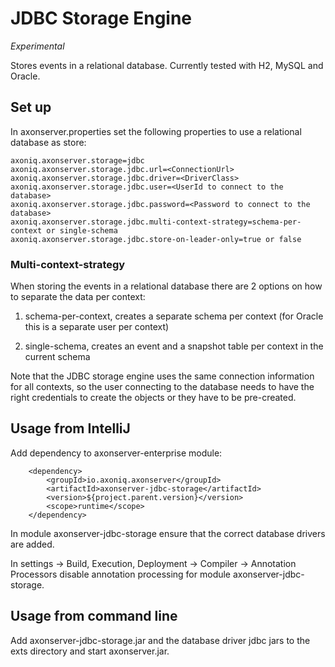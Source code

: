 # JDBC Storage Engine

_Experimental_

Stores events in a relational database. Currently tested with H2, MySQL and Oracle.

## Set up

In axonserver.properties set the following properties to use a relational database as store:

    axoniq.axonserver.storage=jdbc
    axoniq.axonserver.storage.jdbc.url=<ConnectionUrl>
    axoniq.axonserver.storage.jdbc.driver=<DriverClass>
    axoniq.axonserver.storage.jdbc.user=<UserId to connect to the database>
    axoniq.axonserver.storage.jdbc.password=<Password to connect to the database>
    axoniq.axonserver.storage.jdbc.multi-context-strategy=schema-per-context or single-schema
    axoniq.axonserver.storage.jdbc.store-on-leader-only=true or false
    

### Multi-context-strategy

When storing the events in a relational database there are 2 options on how to separate the data per 
context:

1. schema-per-context, creates a separate schema per context (for Oracle this is a separate user per context)
   
1. single-schema, creates an event and a snapshot table per context in the current schema

Note that the JDBC storage engine uses the same connection information for all contexts, so the user
connecting to the database needs to have the right credentials to create the objects or they have to 
be pre-created.    


## Usage from IntelliJ

Add dependency to axonserver-enterprise module:

        <dependency>
            <groupId>io.axoniq.axonserver</groupId>
            <artifactId>axonserver-jdbc-storage</artifactId>
            <version>${project.parent.version}</version>
            <scope>runtime</scope>
        </dependency>

In module axonserver-jdbc-storage ensure that the correct database drivers are added.

In settings -> Build, Execution, Deployment -> Compiler -> Annotation Processors disable annotation 
processing for module axonserver-jdbc-storage.

## Usage from command line

Add axonserver-jdbc-storage.jar and the database driver jdbc jars to the exts directory 
and start axonserver.jar.

